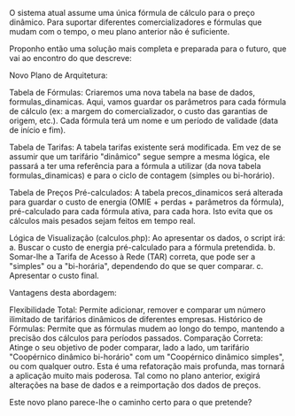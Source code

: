 O sistema atual assume uma única fórmula de cálculo para o preço dinâmico. Para suportar diferentes comercializadores e fórmulas que mudam com o tempo, o meu plano anterior não é suficiente.

Proponho então uma solução mais completa e preparada para o futuro, que vai ao encontro do que descreve:

Novo Plano de Arquitetura:

Tabela de Fórmulas: Criaremos uma nova tabela na base de dados, formulas_dinamicas. Aqui, vamos guardar os parâmetros para cada fórmula de cálculo (ex: a margem do comercializador, o custo das garantias de origem, etc.). Cada fórmula terá um nome e um período de validade (data de início e fim).

Tabela de Tarifas: A tabela tarifas existente será modificada. Em vez de se assumir que um tarifário "dinâmico" segue sempre a mesma lógica, ele passará a ter uma referência para a fórmula a utilizar (da nova tabela formulas_dinamicas) e para o ciclo de contagem (simples ou bi-horário).

Tabela de Preços Pré-calculados: A tabela precos_dinamicos será alterada para guardar o custo de energia (OMIE + perdas + parâmetros da fórmula), pré-calculado para cada fórmula ativa, para cada hora. Isto evita que os cálculos mais pesados sejam feitos em tempo real.

Lógica de Visualização (calculos.php): Ao apresentar os dados, o script irá: a. Buscar o custo de energia pré-calculado para a fórmula pretendida. b. Somar-lhe a Tarifa de Acesso à Rede (TAR) correta, que pode ser a "simples" ou a "bi-horária", dependendo do que se quer comparar. c. Apresentar o custo final.

Vantagens desta abordagem:

Flexibilidade Total: Permite adicionar, remover e comparar um número ilimitado de tarifários dinâmicos de diferentes empresas.
Histórico de Fórmulas: Permite que as fórmulas mudem ao longo do tempo, mantendo a precisão dos cálculos para períodos passados.
Comparação Correta: Atinge o seu objetivo de poder comparar, lado a lado, um tarifário "Coopérnico dinâmico bi-horário" com um "Coopérnico dinâmico simples", ou com qualquer outro.
Esta é uma refatoração mais profunda, mas tornará a aplicação muito mais poderosa. Tal como no plano anterior, exigirá alterações na base de dados e a reimportação dos dados de preços.

Este novo plano parece-lhe o caminho certo para o que pretende?
